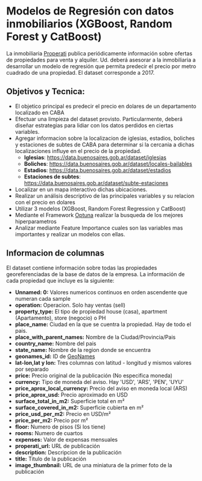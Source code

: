 # Modelos de Regresión con datos inmobiliarios (XGBoost, Random Forest y CatBoost)

La inmobiliaria [Properati](https://www.properati.com.ar/data) publica periódicamente información sobre ofertas de propiedades para venta y alquiler. Ud. deberá asesorar a la inmobiliaria a desarrollar un modelo de regresión que permita predecir el precio por metro cuadrado de una propiedad. El dataset corresponde a 2017.

## Objetivos y Tecnica:

- El objetico principal es predecir el precio en dolares de un departamento localizado en CABA
- Efectuar una limpieza del dataset provisto. Particularmente, deberá diseñar estrategias para lidiar con los datos perdidos en ciertas variables.
- Agregar informacion sobre la localizacion de iglesias, estadios, boliches y estaciones de subtes de CABA para determinar si la cercania a dichas localizaciones influye en el precio de la propiedad.
     - **Iglesias**: https://data.buenosaires.gob.ar/dataset/iglesias
     - **Boliches**: https://data.buenosaires.gob.ar/dataset/locales-bailables
     - **Estadios**: https://data.buenosaires.gob.ar/dataset/estadios
     - **Estaciones de subtes**: https://data.buenosaires.gob.ar/dataset/subte-estaciones 
- Localizar en un mapa interactivo dichas ubicaciones.
- Realizar un análisis descriptivo de las principales variables y su relacion con el precio en dolares
- Utilizar 3 modelos (XGBoost, Random Forest Regression y CatBoost)
- Mediante el Framework [Optuna](https://optuna.org/) realizar la busqueda de los mejores hiperparametros
- Analizar mediante Feature Importance cuales son las variables mas importantes y realizar un modelos con ellas.

## Informacion de columnas

El dataset contiene información sobre todas las propiedades georeferenciadas de la base de datos de la empresa. La información de cada propiedad que incluye es la siguiente:

- **Unnamed: 0:** Valores numericos continuos en orden ascendente que numeran cada sample
- **operation:** Operacion. Solo hay ventas (sell)
- **property_type:** El tipo de propiedad house (casa), apartment (Apartamento),  store (negocio) o PH
- **place_name:** Ciudad en la que se cuentra la propiedad. Hay de todo el pais. 
- **place_with_parent_names:** Nombre de la Ciudad/Provincia/Pais
- **country_name:** Nombre del pais
- **state_name:** Nombre de la region donde se encuentra
- **geonames_id:** ID de [GeoNames](https://www.geonames.org/)
- **lat-lon,lat y lon:** Tres columnas con latitud - longitud y mismos valores por separado
- **price:** Precio original de la publicación (No especifica moneda)
- **currency:** Tipo de moneda del aviso. Hay 'USD', 'ARS', 'PEN', 'UYU'
- **price_aprox_local_currency:** Precio del aviso en moneda local (ARS)
- **price_aprox_usd:** Precio aproximado en USD
- **surface_total_in_m2:** Superficie total en m²
- **surface_covered_in_m2:** Superficie cubierta en m²
- **price_usd_per_m2:** Precio en USD/m²
- **price_per_m2:** Precio por m²
- **floor:** Numero de pisos (Si los tiene)
- **rooms:** Numero de cuartos
- **expenses:** Valor de expensas mensuales
- **properati_url:** URL de publicación
- **description:** Descripcion de la publicación
- **title:** Titulo de la publicación
- **image_thumbnail:** URL de una miniatura de la primer foto de la publicación
